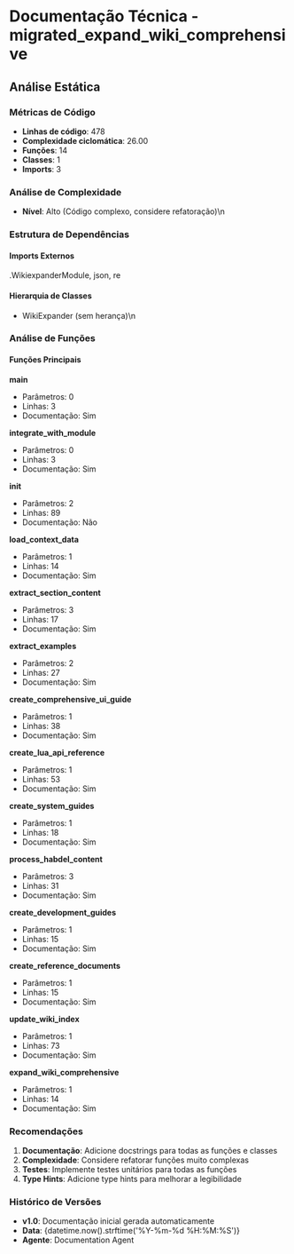 # Documentação Técnica - migrated_expand_wiki_comprehensive

## Análise Estática

### Métricas de Código
- **Linhas de código**: 478
- **Complexidade ciclomática**: 26.00
- **Funções**: 14
- **Classes**: 1
- **Imports**: 3

### Análise de Complexidade
- **Nível**: Alto (Código complexo, considere refatoração)\n
### Estrutura de Dependências

#### Imports Externos
.WikiexpanderModule, json, re

#### Hierarquia de Classes
- WikiExpander (sem herança)\n
### Análise de Funções

#### Funções Principais
**main**
- Parâmetros: 0
- Linhas: 3
- Documentação: Sim

**integrate_with_module**
- Parâmetros: 0
- Linhas: 3
- Documentação: Sim

**__init__**
- Parâmetros: 2
- Linhas: 89
- Documentação: Não

**load_context_data**
- Parâmetros: 1
- Linhas: 14
- Documentação: Sim

**extract_section_content**
- Parâmetros: 3
- Linhas: 17
- Documentação: Sim

**extract_examples**
- Parâmetros: 2
- Linhas: 27
- Documentação: Sim

**create_comprehensive_ui_guide**
- Parâmetros: 1
- Linhas: 38
- Documentação: Sim

**create_lua_api_reference**
- Parâmetros: 1
- Linhas: 53
- Documentação: Sim

**create_system_guides**
- Parâmetros: 1
- Linhas: 18
- Documentação: Sim

**process_habdel_content**
- Parâmetros: 3
- Linhas: 31
- Documentação: Sim

**create_development_guides**
- Parâmetros: 1
- Linhas: 15
- Documentação: Sim

**create_reference_documents**
- Parâmetros: 1
- Linhas: 15
- Documentação: Sim

**update_wiki_index**
- Parâmetros: 1
- Linhas: 73
- Documentação: Sim

**expand_wiki_comprehensive**
- Parâmetros: 1
- Linhas: 14
- Documentação: Sim

### Recomendações

1. **Documentação**: Adicione docstrings para todas as funções e classes
2. **Complexidade**: Considere refatorar funções muito complexas
3. **Testes**: Implemente testes unitários para todas as funções
4. **Type Hints**: Adicione type hints para melhorar a legibilidade

### Histórico de Versões

- **v1.0**: Documentação inicial gerada automaticamente
- **Data**: {datetime.now().strftime('%Y-%m-%d %H:%M:%S')}
- **Agente**: Documentation Agent

